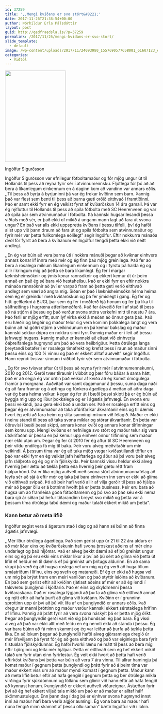 ```yaml
---
id: 37259
title: ',,Mengi kvíðans er svo stórt&#8221;'
date: 2017-11-26T21:38:54+00:00
author: Þórhildur Erla Pálsdóttir
layout: post
guid: http://gedfraedsla.is/?p=37259
permalink: /2017/11/26/mengi-kvidans-er-svo-stort/
slide_template:
  - default
image: /wp-content/uploads/2017/11/24093980_1557690577658001_61607123_o-e1511742649837.jpg
categories:
  - Viðtöl
---
```

<div id="attachment_37261" style="width: 210px" class="wp-caption alignleft">
  <img class="size-medium wp-image-37261" src="http://gedfraedsla.is/wp-content/uploads/2017/11/24093980_1557690577658001_61607123_o-200x300.jpg" alt="" width="200" height="300" />
  
  <p class="wp-caption-text">
    Ingólfur Sigurðsson
  </p>
</div>

Ingólfur Sigurðsson var efnilegur fótboltamaður og fór mjög ungur út til Hollands til þess að reyna fyrir sér í atvinnumennsku. Fljótlega fór þó að að bera á líkamlegum einkennum en á daginn kom að vandinn var annars eðlis.  ,,Til þess að byrja á byrjuninni þá var ég frekar kvíðinn sem barn. Þannig það var flest sem benti til þess að þarna gæti orðið eitthvað í framtíðinni. Það er samt ekki fyrr en ég veikist fyrst af kvíðaröskun 14 ára gamall. Þá var ég nýfluttur til Hollands til þess að spila fótbolta með SC Heerenveen og var að spila þar sem atvinnumaður í fótbolta. Þá kannski hugsar lesandi þessa viðtals með sér, er það ekki of mikið á ungann mann lagt að fara út svona ungur? En það var alls ekki uppspretta kvíðans í þessu tilfelli, því ég hafði alist upp við þann draum að fara út og spila fótbolta sem atvinnumaður og fyrir mér var þetta fullkomlega eðlilegt&#8221; segir Ingólfur. Eftir nokkurra mánaða dvöl fór fyrst að bera á kvíðanum en Ingólfur tengdi þetta ekki við neitt andlegt.
  
,,En ég var búin að vera þarna úti í nokkra mánuði þegar að kviknar einhvers annars konar líf innra með mér og ég finn það mjög greinilega. Það fer að bera á rosalega miklum líkamlegum einkennum og í fyrstu þá halda ég og allir í kringum mig að þetta sé bara líkamlegt. Ég fer í margar læknisheimsóknir og ýmis konar rannsóknir og ekkert kemur út úr þeim annað en það ég sé bara við hestaheilsu. Það er ekki fyrr en eftir nokkra mánaða rannsóknir að því er varpað fram að þetta geti verið eitthvað andlegt sem væri að angra mig. Síðan er það í læknisheimsókn hérna heima sem ég er greindur með kvíðaröskun og þá fer ýmislegt í gang. Ég fer og hitti geðlækni á BUGL þar sem ég fer í meðferð hjá honum og fer þá líka til sálfræðings í hugræna atferlismeðferð. Það fer ákveðið ferli af stað til þess að ná stjórn á þessu og það verður svona stóra verkefni mitt til næstu 7 ára. Það ferli er mjög erfitt, sum lyf virka ekki á meðan að önnur gera það. Það eru hæðir og lægðir og maður telur sig vera kominn þokkalega langt og vera búinn að ná góðri stjórn á veikindunum en þá kemur bakslag og maður kannski sekkur dýpra en nokkru sinni fyrr. Þannig maður er í leit að þessu jafnvægi hugans. Þannig maður er kannski að eltast við einhverja óáþreifanlega hugmynd um það að vera heilbrigður. Þetta ótrúlega langa þreytandi bataferli er rosalega tímafrekt og krefst þess í raun að maður sinni þessu eins og 100 % vinnu og það er ekkert alltaf auðvelt&#8221; segir Ingólfur. Hann reyndi tvsivar sinnum í viðbót fyrir sér sem atvinnumaður í fótbolta.
  
,,Ég fór svo tvisvar aftur út til þess að reyna fyrir mér í atvinnumennskunni, 2010 og 2012. Gerði tvær tilraunir í viðbót og þær fóru báðar á sama hátt, það er að segja ég var orðin það veikur af kvíða að ég komst ómögulega framúr á morgnana. Auðvitað var samt dagamunur á þessu, suma daga náði ég að fara framúr og á æfingu og fúnkera ágætlega á meðan að aðra daga var ég bara heima veikur. Þegar ég fer út í bæði þessi skipti þá er ég búin að byggja mig upp og líður þokkalega og er í ágætis jafnvægi. En svona eru þessi veikindi, þau gera ekki boð á undan sér. Það er rosalega erfitt eins og þegar ég er atvinnumaður að taka afdrifaríkar ákvarðanir eins og til dæmis hvort ég ætti að fara heim og slíta samningi mínum við félagið. Maður er ekki í neinu standi til þess að taka svona miklar og stórar ákvarðanir. En þetta var öðruvísi í bæði þessi skipti, annars konar kvíði og annars konar tilfinningar sem komu upp. Mengi kvíðans er nefnilega svo stórt og maður telur sig vera útskrifaðan úr þessu en þá kemur upp einhver önnur tilfinning sem maður nær ekki utan um. Þegar ég fer út 2010 fer ég aftur til SC Heerenveen og þeir vildu endilega fá mig til baka. Þeir voru alveg meðvitaðir um mín veikindi. Á þessum tíma var ég að taka mjög vægar kvíðastillandi töflur en það var ekki fyrr en ég veikist jafn heiftarlega og áður að þá voru þeir alveg jafn ráðþrota og ég og mín fjölskylda. Þeir kannski vissu heldur ekki alveg hvernig þeir ættu að tækla þetta eða hvernig þeir gætu rétt fram hjálparhönd. Þá er líka mjög auðvelt með svona stórt atvinnumannafélag að leyfa sér að sjá á eftir mér og taka þá bara einhvern inn sem er ekki að glíma við eitthvað svipað. Þó að þeir hafi verið allir af vilja gerðir til þess að hjálpa mér að þegar öllu er á botninn hvolft þá er þetta business. Þeir eru bara að hugsa um að framleiða góða fótboltamenn og þó svo að það séu ekki nema bara sjö ár síðan þá hefur tíðarandinn breyst svo mikið og þetta var á þessum tíma ótrúlega tabú dæmi og maður talaði ekkert mikið um þetta&#8221;.

### Kann betur að meta lífið

Ingólfur segist vera á ágætum stað í dag og að hann sé búinn að finna ágætis jafnvægi.
  
,,Mér líður ótrúlega ágætlega. Það sem gerist upp úr 21 til 22 ára aldurs er að mér líður eins og kvíðaröskunin hafi svona þroskast aðeins af mér eins undarlegt og það hljómar. Það er alveg þekkt dæmi að ef þú greinist ungur eins og ég þá eru ekki eins miklar líkur á því að þú sért að glíma við þetta út lífið ef heldur en til dæmis ef þú greinist um þrítugs aldurinn. En að sama skapi þá verð ég að hugsa roslega vel um mig og ég verð að huga öllum smáatriðum í lífinu, eins og svefn og mataræði. Ef ég er ekki að hugsa vel um mig þá brýst fram enn meiri vanlíðan og það styttir leiðina að kvíðanum. En það sem gerist eftir að kvíðinn rjátlast aðeins af mér er að ég lendi í talsverðu þunglyndi í kjölfarið. Það er eins og skyldmenni þessa kvíðaraskana. Það er rosalega lýgjandi að þurfa að glíma við eitthvað annað og nýtt eftir að hafa þurft að glíma við kvíðann. Kvíðinn er í grunninn sprottinn upp úr því að þú vilt lifa af en þunglyndið er annars eðlis. Það dregur úr manni þróttinn og maður verður kannski ekkert sérstaklega hrifinn af lífinu. Þannig að þrátt fyrir að vera svona náskylt þá er þetta mjög ólíkt. Þegar að þunglyndið gerði vart við sig þá hundsaði ég það bara. Ég vissi alveg að það var ekki allt með feldu en ég nennti ekki að standa í þessu. Ég var bara búinn að fá minn skammt og ég var leiður að þurfa að tækla þetta líka. En að lokum þegar að þunglyndið hafði alveg gjörsamlega dregið úr mér lífsviljann þá fyrst fór ég að gera eitthvað og það var eiginlega bara fyrir tilstuðlan fjölskyldunnar. Ég hafði hvorki rænu né mátt til þess að bera mig eftir björginni og leita mér hjálpar. Þetta er eitthvað sem ég hef ekkert mikið talað um fyrir utan einn fyrirlestur. Ég veit ekki hvort að þetta hafi verið eftirköst kvíðans því þetta var búin að vera 7 ára vinna. Til allrar hamingju þá komst maður í gegnum þetta þunglyndi og þrátt fyrir að á þeim tíma var maður ekkert viss um að maður myndi komast í gegnum þetta. Maður kann að meta lífið betur eftir að hafa gengið í gegnum þetta og ber ótrúlega mikla virðingu fyrir sjúkdómnum og fólkinu sem glímir við hann eftir að hafa fengið að kynnast honum. Þunglyndið er ekkert auðvelt viðureignar. Ástæðan fyrir því að ég hef ekkert viljað tala mikið um það er að maður er alltaf hálf skömmustulegur. Enn þann dag í dag þá er einhver svona hugmynd innst inni að maður hafi bara verið algjör aumingi. Ég vona bara að maður hafi núna fengið minn skammt af þessu öllu saman&#8221; bætir Ingólfur við í lokin.